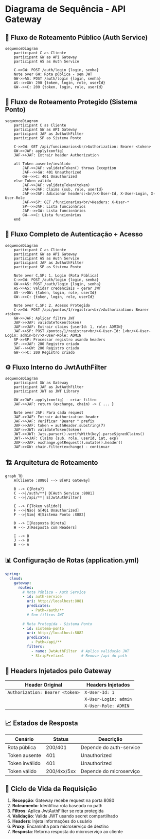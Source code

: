 # Diagrama de Sequência - API Gateway

## 🚪 Fluxo de Roteamento Público (Auth Service)

```mermaid
sequenceDiagram
    participant C as Cliente
    participant GW as API Gateway
    participant AS as Auth Service

    C->>GW: POST /auth/login {login, senha}
    Note over GW: Rota pública - sem JWT
    GW->>AS: POST /auth/login {login, senha}
    AS-->>GW: 200 {token, login, role, userId}
    GW-->>C: 200 {token, login, role, userId}
```

## 🔐 Fluxo de Roteamento Protegido (Sistema Ponto)

```mermaid
sequenceDiagram
    participant C as Cliente
    participant GW as API Gateway
    participant JAF as JwtAuthFilter
    participant SP as Sistema Ponto

    C->>GW: GET /api/funcionarios<br/>Authorization: Bearer <token>
    GW->>JAF: apply(config)
    JAF->>JAF: Extrair header Authorization
    
    alt Token ausente/inválido
        JAF->>JAF: validateToken() throws Exception
        JAF-->>GW: 401 Unauthorized
        GW-->>C: 401 Unauthorized
    else Token válido
        JAF->>JAF: validateToken(token)
        JAF->>JAF: Claims {sub, role, userId}
        JAF->>JAF: Adicionar headers:<br/>X-User-Id, X-User-Login, X-User-Role
        JAF->>SP: GET /funcionarios<br/>Headers: X-User-*
        SP-->>JAF: Lista funcionários
        JAF-->>GW: Lista funcionários
        GW-->>C: Lista funcionários
    end
```

## 🔄 Fluxo Completo de Autenticação + Acesso

```mermaid
sequenceDiagram
    participant C as Cliente
    participant GW as API Gateway
    participant AS as Auth Service
    participant JAF as JwtAuthFilter
    participant SP as Sistema Ponto

    Note over C,SP: 1. Login (Rota Pública)
    C->>GW: POST /auth/login {login, senha}
    GW->>AS: POST /auth/login {login, senha}
    AS->>AS: Validar credenciais + gerar JWT
    AS-->>GW: {token, login, role, userId}
    GW-->>C: {token, login, role, userId}

    Note over C,SP: 2. Acesso Protegido
    C->>GW: POST /api/pontos/1/registrar<br/>Authorization: Bearer <token>
    GW->>JAF: Aplicar filtro JWT
    JAF->>JAF: validateToken(token)
    JAF->>JAF: Extrair claims {userId: 1, role: ADMIN}
    JAF->>SP: POST /pontos/1/registrar<br/>X-User-Id: 1<br/>X-User-Login: admin<br/>X-User-Role: ADMIN
    SP->>SP: Processar registro usando headers
    SP-->>JAF: 200 Registro criado
    JAF-->>GW: 200 Registro criado
    GW-->>C: 200 Registro criado
```

## ⚙️ Fluxo Interno do JwtAuthFilter

```mermaid
sequenceDiagram
    participant GW as Gateway
    participant JAF as JwtAuthFilter
    participant JWT as JWT Library

    GW->>JAF: apply(config) - criar filtro
    JAF->>JAF: return (exchange, chain) -> { ... }
    
    Note over JAF: Para cada request
    JAF->>JAF: Extrair Authorization header
    JAF->>JAF: Verificar "Bearer " prefix
    JAF->>JAF: token = authHeader.substring(7)
    JAF->>JWT: validateToken(token)
    JWT->>JWT: Jwts.parser().verifyWith(key).parseSignedClaims()
    JWT-->>JAF: Claims {sub, role, userId, iat, exp}
    JAF->>JAF: exchange.getRequest().mutate().header()
    JAF->>GW: chain.filter(exchange) - continuar
```

## 🏗️ Arquitetura de Roteamento

```mermaid
graph TD
    A[Cliente :8080] --> B[API Gateway]
    
    B --> C{Rota?}
    C -->|/auth/**| D[Auth Service :8081]
    C -->|/api/**| E[JwtAuthFilter]
    
    E --> F{Token válido?}
    F -->|Não| G[401 Unauthorized]
    F -->|Sim| H[Sistema Ponto :8082]
    
    D --> I[Resposta Direta]
    H --> J[Resposta com Headers]
    
    I --> B
    J --> B
    B --> A
```

## 📊 Configuração de Rotas (application.yml)

```yaml
spring:
  cloud:
    gateway:
      routes:
        # Rota Pública - Auth Service
        - id: auth-service
          uri: http://localhost:8081
          predicates:
            - Path=/auth/**
          # Sem filtros JWT
        
        # Rota Protegida - Sistema Ponto
        - id: sistema-ponto
          uri: http://localhost:8082
          predicates:
            - Path=/api/**
          filters:
            - name: JwtAuthFilter  # Aplica validação JWT
            - StripPrefix=1        # Remove /api do path
```

## 🔑 Headers Injetados pelo Gateway

| Header Original | Headers Injetados |
|----------------|-------------------|
| `Authorization: Bearer <token>` | `X-User-Id: 1` |
| | `X-User-Login: admin` |
| | `X-User-Role: ADMIN` |

## 📈 Estados de Resposta

| Cenário | Status | Descrição |
|---------|--------|-----------|
| Rota pública | 200/401 | Depende do auth-service |
| Token ausente | 401 | Unauthorized |
| Token inválido | 401 | Unauthorized |
| Token válido | 200/4xx/5xx | Depende do microserviço |

## 🔄 Ciclo de Vida da Requisição

1. **Recepção**: Gateway recebe request na porta 8080
2. **Roteamento**: Identifica rota baseada no path
3. **Filtros**: Aplica JwtAuthFilter se rota protegida
4. **Validação**: Valida JWT usando secret compartilhado
5. **Headers**: Injeta informações do usuário
6. **Proxy**: Encaminha para microserviço de destino
7. **Resposta**: Retorna resposta do microserviço ao cliente